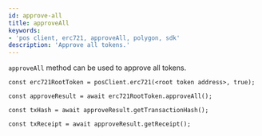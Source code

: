 ```yaml
---
id: approve-all
title: approveAll
keywords: 
- 'pos client, erc721, approveAll, polygon, sdk'
description: 'Approve all tokens.'
---
```


`approveAll` method can be used to approve all tokens.

```
const erc721RootToken = posClient.erc721(<root token address>, true);

const approveResult = await erc721RootToken.approveAll();

const txHash = await approveResult.getTransactionHash();

const txReceipt = await approveResult.getReceipt();

```
